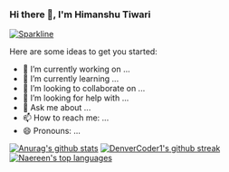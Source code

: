 ### Hi there 👋, I'm Himanshu Tiwari

[![Sparkline](https://stars.medv.io/Naereen/badges.svg)](https://stars.medv.io/Naereen/badges)



Here are some ideas to get you started:

- 🔭 I’m currently working on ...
- 🌱 I’m currently learning ...
- 👯 I’m looking to collaborate on ...
- 🤔 I’m looking for help with ...
- 💬 Ask me about ...
- 📫 How to reach me: ...
- 😄 Pronouns: ...





 [![Anurag's github stats](https://github-readme-stats.vercel.app/api?username=Algo-himanshu&theme=blue-green)](https://github.com/Algo-himanshu/github-readme-stats) [![DenverCoder1's github streak](https://github-readme-streak-stats.herokuapp.com/?user=Algo-himanshu&theme=blue-green)](https://github.com/Algo-himanshu/github-readme-streak-stats)[![Naereen's top languages](https://github-readme-stats.vercel.app/api/top-langs/?username=Algo-himanshu&theme=blue-green)](https://github.com/Algo-himanshu/github-readme-stats)
 
 
 

